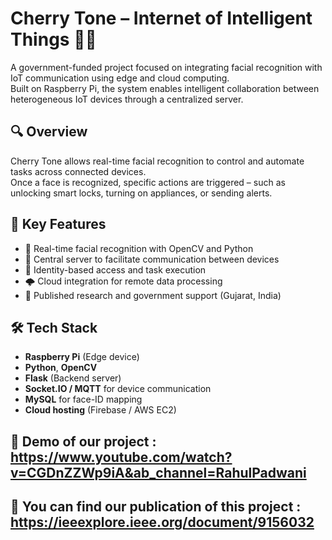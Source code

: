 # Cherry Tone – Internet of Intelligent Things 🤖🌐

A government-funded project focused on integrating facial recognition with IoT communication using edge and cloud computing.  
Built on Raspberry Pi, the system enables intelligent collaboration between heterogeneous IoT devices through a centralized server.

## 🔍 Overview

Cherry Tone allows real-time facial recognition to control and automate tasks across connected devices.  
Once a face is recognized, specific actions are triggered – such as unlocking smart locks, turning on appliances, or sending alerts.

## 🧠 Key Features
- 🎯 Real-time facial recognition with OpenCV and Python
- 📡 Central server to facilitate communication between devices
- 🔐 Identity-based access and task execution
- 🌩️ Cloud integration for remote data processing
- 🧾 Published research and government support (Gujarat, India)

## 🛠️ Tech Stack
- **Raspberry Pi** (Edge device)
- **Python**, **OpenCV**
- **Flask** (Backend server)
- **Socket.IO / MQTT** for device communication
- **MySQL** for face-ID mapping
- **Cloud hosting** (Firebase / AWS EC2)

## 🎥 Demo of our project : https://www.youtube.com/watch?v=CGDnZZWp9iA&ab_channel=RahulPadwani

## 📄 You can find our publication of this project : https://ieeexplore.ieee.org/document/9156032
